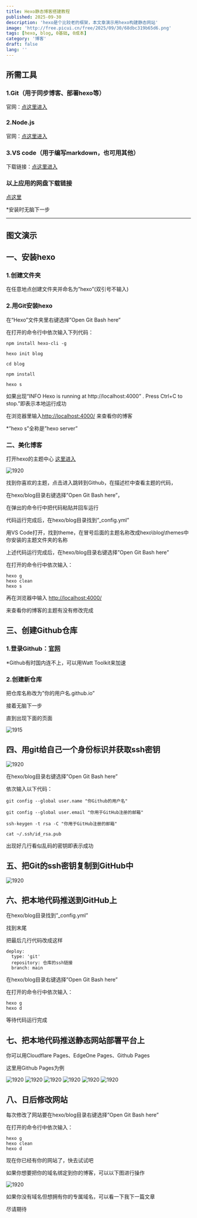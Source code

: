 ```yaml
---
title: Hexo静态博客搭建教程
published: 2025-09-30
description: 'hexo是个比较老的框架，本文章演示用hexo构建静态网站'
image: 'http://free.picui.cn/free/2025/09/30/68dbc319b65d6.png'
tags: [hexo, blog, 0基础, 0成本]
category: '博客'
draft: false
lang: ''
---
```

## 所需工具

### 1.Git（用于同步博客、部署hexo等）
官网：[点这里进入](https://git-scm.com/)

### 2.Node.js
官网：[点这里进入](https://nodejs.org/zh-cn/)

### 3.VS code（用于编写markdown，也可用其他）
下载链接：[点这里进入](https://code.visualstudio.com/download)

### 以上应用的网盘下载链接
[点这里](https://share.feijipan.com/s/uiXXFg63)

*安装时无脑下一步
_________

## 图文演示
## 一、安装hexo

### 1.创建文件夹

在任意地点创建文件夹并命名为”hexo”(双引号不输入)

### 2.用Git安装hexo

在“Hexo”文件夹里右键选择”Open Git Bash here”

在打开的命令行中依次输入下列代码：

```
npm install hexo-cli -g

hexo init blog

cd blog

npm install

hexo s
```

如果出现“INFO Hexo is running at http://localhost:4000” . Press Ctrl+C to stop.”即表示本地运行成功

在浏览器里输入[http://localhost:4000/](http://localhost:4000) 来查看你的博客

*”hexo s”全称是”hexo server”

### 二、美化博客

打开hexo的主题中心 [这里进入](https://hexo.io/themes/)

<img src="http://free.picui.cn/free/2025/09/30/68db6a1a8c5be.webp" alt="1920" title="869">

找到你喜欢的主题，点击进入跳转到Github，在描述栏中查看主题的代码，

在hexo/blog目录右键选择”Open Git Bash here”，

在弹出的命令行中把代码粘贴并回车运行

代码运行完成后，在hexo/blog目录找到”_config.yml”

用VS Code打开，找到theme，在冒号后面的主题名称改成hexo\blog\themes中你安装的主题文件夹的名称

上述代码运行完成后，在hexo/blog目录右键选择”Open Git Bash here”

在打开的命令行中依次输入：

```
hexo g
hexo clean
hexo s
```

再在浏览器中输入 [http://localhost:4000/](http://localhost:4000/)

来查看你的博客的主题有没有修改完成

## 三、创建Github仓库

### 1.登录Github：[官网](https://github.com)

*Github有时国内连不上，可以用Watt Toolkit来加速

### 2.创建新仓库

把仓库名称改为”你的用户名.github.io”

接着无脑下一步

直到出现下面的页面

<img src="http://free.picui.cn/free/2025/09/30/68db6a1a83b86.web" alt="1915" title="693">

## 四、用git给自己一个身份标识并获取ssh密钥

<img src="http://free.picui.cn/free/2025/09/30/68db6a1a81a1b.webp" alt="1920" title="869">

在hexo/blog目录右键选择”Open Git Bash here”

依次输入以下代码：

```
git config --global user.name "你Github的用户名"

git config --global user.email "你用于GitHub注册的邮箱"

ssh-keygen -t rsa -C "你用于GitHub注册的邮箱"

cat ~/.ssh/id_rsa.pub
```

出现好几行看似乱码的密钥即表示成功

## 五、把Git的ssh密钥复制到GitHub中

<img src="http://free.picui.cn/free/2025/09/30/68db6a1adf837.webp" alt="1920" title="869">

## 六、把本地代码推送到GitHub上

在hexo/blog目录找到”_config.yml”

找到末尾

把最后几行代码改成这样

```
deploy:
  type: 'git'
  repository: 仓库的ssh链接
  branch: main
```

在hexo/blog目录右键选择”Open Git Bash here”

在打开的命令行中依次输入：

```
hexo g
hexo d
```

等待代码运行完成

## 七、把本地代码推送静态网站部署平台上

你可以用Cloudflare Pages、EdgeOne Pages、Github Pages

这里用Github Pages为例

<img src="http://free.picui.cn/free/2025/09/30/68db6a1ad4be8.webp" alt="1920" title="869">

<img src="http://free.picui.cn/free/2025/09/30/68db6a1ce70ab.webp" alt="1920" title="869">

<img src="http://free.picui.cn/free/2025/09/30/68db6a1d1cad0.webp" alt="1920" title="869">

<img src="http://free.picui.cn/free/2025/09/30/68db6a1d566fd.webp" alt="1920" title="869">

<img src="http://free.picui.cn/free/2025/09/30/68dba781b9c97.webp" alt="1920" title="869">

<img src="http://free.picui.cn/free/2025/09/30/68db6a1d6cdc9.webp" alt="1920" title="869">

## 八、日后修改网站

每次修改了网站要在hexo/blog目录右键选择”Open Git Bash here”

在打开的命令行中依次输入：


```
hexo g
hexo clean
hexo d
```

现在你已经有你的网站了，快去试试吧

如果你想要把你的域名绑定到你的博客，可以以下图进行操作

<img src="http://free.picui.cn/free/2025/09/30/68db6a1dae9b5.webp" alt="1920" title="869">

如果你没有域名但想拥有你的专属域名，可以看一下我下一篇文章

尽请期待
